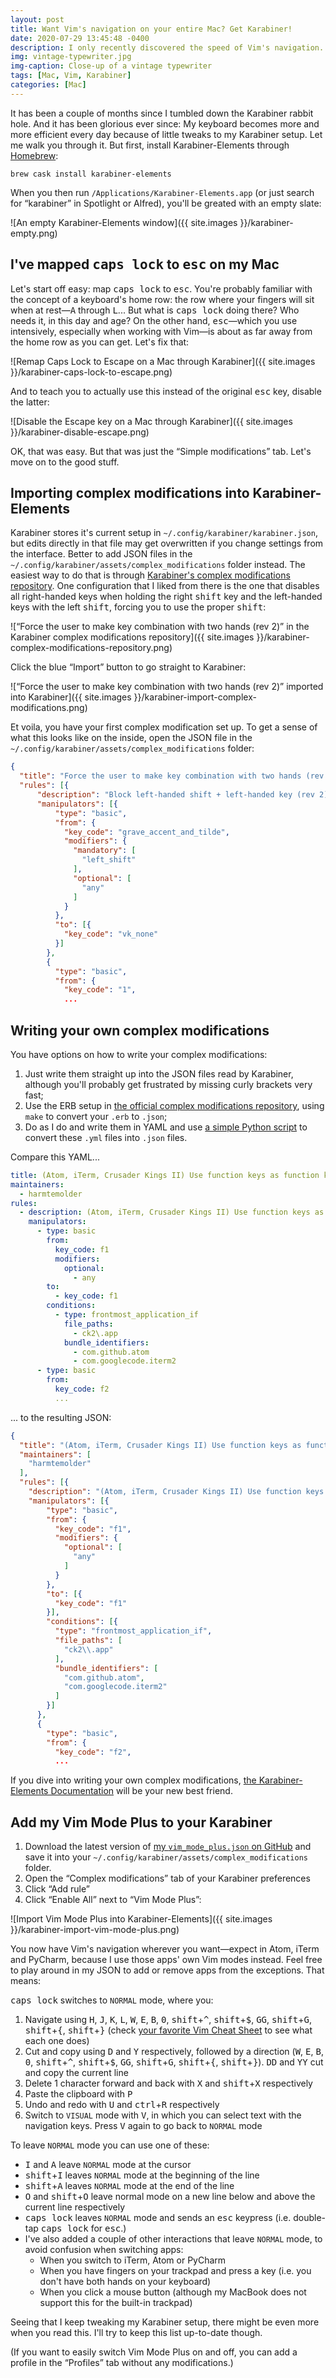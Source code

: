 ```yaml
---
layout: post
title: Want Vim's navigation on your entire Mac? Get Karabiner!
date: 2020-07-29 13:45:48 -0400
description: I only recently discovered the speed of Vim's navigation. And now I use it everywhere.
img: vintage-typewriter.jpg
img-caption: Close-up of a vintage typewriter
tags: [Mac, Vim, Karabiner]
categories: [Mac]
---
```

It has been a couple of months since I tumbled down the Karabiner rabbit hole. And it has been glorious ever since: My keyboard becomes more and more efficient every day because of little tweaks to my Karabiner setup. Let me walk you through it. But first, install Karabiner-Elements through [Homebrew](https://brew.sh/):

```shell
brew cask install karabiner-elements
```

When you then run `/Applications/Karabiner-Elements.app` (or just search for “karabiner” in Spotlight or Alfred), you'll be greated with an empty slate:

![An empty Karabiner-Elements window]({{ site.images }}/karabiner-empty.png)

## I've mapped <kbd>caps lock</kbd> to <kbd>esc</kbd> on my Mac

Let's start off easy: map <kbd>caps lock</kbd> to <kbd>esc</kbd>. You're probably familiar with the concept of a keyboard's home row: the row where your fingers will sit when at rest—<kbd>A</kbd> through <kbd>L</kbd>... But what is <kbd>caps lock</kbd> doing there? Who needs it, in this day and age? On the other hand, <kbd>esc</kbd>—which you use intensively, especially when working with Vim—is about as far away from the home row as you can get. Let's fix that:

![Remap Caps Lock to Escape on a Mac through Karabiner]({{ site.images }}/karabiner-caps-lock-to-escape.png)

And to teach you to actually use this instead of the original <kbd>esc</kbd> key, disable the latter:

![Disable the Escape key on a Mac through Karabiner]({{ site.images }}/karabiner-disable-escape.png)

OK, that was easy. But that was just the “Simple modifications” tab. Let's move on to the good stuff.

## Importing complex modifications into Karabiner-Elements

Karabiner stores it's current setup in `~/.config/karabiner/karabiner.json`, but edits directly in that file may get overwritten if you change settings from the interface. Better to add JSON files in the `~/.config/karabiner/assets/complex_modifications` folder instead. The easiest way to do that is through [Karabiner's complex modifications repository](https://ke-complex-modifications.pqrs.org/). One configuration that I liked from there is the one that disables all right-handed keys when holding the right <kbd>shift</kbd> key and the left-handed keys with the left <kbd>shift</kbd>, forcing you to use the proper <kbd>shift</kbd>:

![“Force the user to make key combination with two hands (rev 2)” in the Karabiner complex modifications repository]({{ site.images }}/karabiner-complex-modifications-repository.png)

Click the blue “Import” button to go straight to Karabiner:

![“Force the user to make key combination with two hands (rev 2)” imported into Karabiner]({{ site.images }}/karabiner-import-complex-modifications.png)

Et voila, you have your first complex modification set up. To get a sense of what this looks like on the inside, open the JSON file in the `~/.config/karabiner/assets/complex_modifications` folder:

```json
{
  "title": "Force the user to make key combination with two hands (rev 2)",
  "rules": [{
      "description": "Block left-handed shift + left-handed key (rev 2)",
      "manipulators": [{
          "type": "basic",
          "from": {
            "key_code": "grave_accent_and_tilde",
            "modifiers": {
              "mandatory": [
                "left_shift"
              ],
              "optional": [
                "any"
              ]
            }
          },
          "to": [{
            "key_code": "vk_none"
          }]
        },
        {
          "type": "basic",
          "from": {
            "key_code": "1",
            ...
```

## Writing your own complex modifications

You have options on how to write your complex modifications:
1. Just write them straight up into the JSON files read by Karabiner, although you'll probably get frustrated by missing curly brackets very fast;
2. Use the ERB setup in [the official complex modifications repository](https://github.com/pqrs-org/KE-complex_modifications), using `make` to convert your `.erb` to `.json`;
3. Do as I do and write them in YAML and use [a simple Python script](https://github.com/harmtemolder/dotfiles/blob/master/karabiner/assets/complex_modifications/yml-to-json.py) to convert these `.yml` files into `.json` files.

Compare this YAML...

```yaml
title: (Atom, iTerm, Crusader Kings II) Use function keys as function keys
maintainers:
  - harmtemolder
rules:
  - description: (Atom, iTerm, Crusader Kings II) Use function keys as function keys
    manipulators:
      - type: basic
        from:
          key_code: f1
          modifiers:
            optional:
              - any
        to:
          - key_code: f1
        conditions:
          - type: frontmost_application_if
            file_paths:
              - ck2\.app
            bundle_identifiers:
              - com.github.atom
              - com.googlecode.iterm2
      - type: basic
        from:
          key_code: f2
          ...
```

... to the resulting JSON:

```json
{
  "title": "(Atom, iTerm, Crusader Kings II) Use function keys as function keys",
  "maintainers": [
    "harmtemolder"
  ],
  "rules": [{
    "description": "(Atom, iTerm, Crusader Kings II) Use function keys as function keys",
    "manipulators": [{
        "type": "basic",
        "from": {
          "key_code": "f1",
          "modifiers": {
            "optional": [
              "any"
            ]
          }
        },
        "to": [{
          "key_code": "f1"
        }],
        "conditions": [{
          "type": "frontmost_application_if",
          "file_paths": [
            "ck2\\.app"
          ],
          "bundle_identifiers": [
            "com.github.atom",
            "com.googlecode.iterm2"
          ]
        }]
      },
      {
        "type": "basic",
        "from": {
          "key_code": "f2",
          ...
```

If you dive into writing your own complex modifications, [the Karabiner-Elements Documentation](https://karabiner-elements.pqrs.org/docs/) will be your new best friend.

## Add my Vim Mode Plus to your Karabiner

1. Download the latest version of [my `vim_mode_plus.json` on GitHub](https://github.com/harmtemolder/dotfiles/blob/master/karabiner/assets/complex_modifications/vim_mode_plus.json) and save it into your `~/.config/karabiner/assets/complex_modifications` folder.
1. Open the “Complex modifications” tab of your Karabiner preferences
1. Click “Add rule”
1. Click “Enable All” next to “Vim Mode Plus”:

![Import Vim Mode Plus into Karabiner-Elements]({{ site.images }}/karabiner-import-vim-mode-plus.png)

You now have Vim's navigation wherever you want—expect in Atom, iTerm and PyCharm, because I use those apps' own Vim modes instead. Feel free to play around in my JSON to add or remove apps from the exceptions. That means:

<kbd>caps lock</kbd> switches to `NORMAL` mode, where you:

1. Navigate using <kbd>H</kbd>, <kbd>J</kbd>, <kbd>K</kbd>, <kbd>L</kbd>, <kbd>W</kbd>, <kbd>E</kbd>, <kbd>B</kbd>, <kbd>0</kbd>, <kbd>shift</kbd>+<kbd>^</kbd>, <kbd>shift</kbd>+<kbd>$</kbd>, <kbd>G</kbd><kbd>G</kbd>, <kbd>shift</kbd>+<kbd>G</kbd>, <kbd>shift</kbd>+<kbd>{</kbd>, <kbd>shift</kbd>+<kbd>}</kbd> (check [your favorite Vim Cheat Sheet](https://vimsheet.com/) to see what each one does)
1. Cut and copy using <kbd>D</kbd> and <kbd>Y</kbd> respectively, followed by a direction (<kbd>W</kbd>, <kbd>E</kbd>, <kbd>B</kbd>, <kbd>0</kbd>, <kbd>shift</kbd>+<kbd>^</kbd>, <kbd>shift</kbd>+<kbd>$</kbd>, <kbd>G</kbd><kbd>G</kbd>, <kbd>shift</kbd>+<kbd>G</kbd>, <kbd>shift</kbd>+<kbd>{</kbd>, <kbd>shift</kbd>+<kbd>}</kbd>). <kbd>D</kbd><kbd>D</kbd> and <kbd>Y</kbd><kbd>Y</kbd> cut and copy the current line
1. Delete 1 character forward and back with <kbd>X</kbd> and <kbd>shift</kbd>+<kbd>X</kbd> respectively
1. Paste the clipboard with <kbd>P</kbd>
1. Undo and redo with <kbd>U</kbd> and <kbd>ctrl</kbd>+<kbd>R</kbd> respectively
1. Switch to `VISUAL` mode with <kbd>V</kbd>, in which you can select text with the navigation keys. Press <kbd>V</kbd> again to go back to `NORMAL` mode

To leave `NORMAL` mode you can use one of these:
* <kbd>I</kbd> and <kbd>A</kbd> leave `NORMAL` mode at the cursor
* <kbd>shift</kbd>+<kbd>I</kbd> leaves `NORMAL` mode at the beginning of the line
* <kbd>shift</kbd>+<kbd>A</kbd> leaves `NORMAL` mode at the end of the line
* <kbd>O</kbd> and <kbd>shift</kbd>+<kbd>O</kbd> leave normal mode on a new line below and above the current line respectively
* <kbd>caps lock</kbd> leaves `NORMAL` mode and sends an <kbd>esc</kbd> keypress (i.e. double-tap <kbd>caps lock</kbd> for <kbd>esc</kbd>.)
* I've also added a couple of other interactions that leave `NORMAL` mode, to avoid confusion when switching apps:
  * When you switch to iTerm, Atom or PyCharm
  * When you have fingers on your trackpad and press a key (i.e. you don't have both hands on your keyboard)
  * When you click a mouse button (although my MacBook does not support this for the built-in trackpad)

Seeing that I keep tweaking my Karabiner setup, there might be even more when you read this. I'll try to keep this list up-to-date though.

(If you want to easily switch Vim Mode Plus on and off, you can add a profile in the “Profiles” tab without any modifications.)
